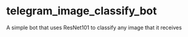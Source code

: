 # telegram_image_classify_bot
A simple bot that uses ResNet101 to classify any image that it receives
